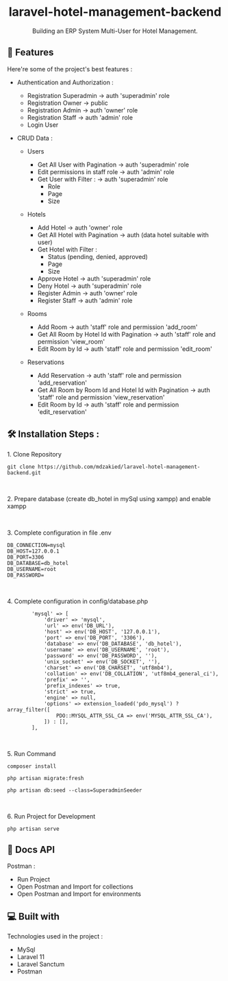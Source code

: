 <h1 align="center" id="title">laravel-hotel-management-backend</h1>


<p align="center" id="description">Building an ERP System Multi-User for Hotel Management.</p>


<h2>🧐 Features</h2>

Here're some of the project's best features :

*  Authentication and Authorization :
    * Registration Superadmin -> auth 'superadmin' role
    * Registration Owner -> public
    * Registration Admin -> auth 'owner' role
    * Registration Staff -> auth 'admin' role
    * Login User
    
*  CRUD Data :
    * Users
        * Get All User with Pagination -> auth 'superadmin' role
        * Edit permissions in staff role -> auth 'admin' role
        * Get User with Filter : -> auth 'superadmin' role
            * Role
            * Page
            * Size
    * Hotels
        * Add Hotel -> auth 'owner' role
        * Get All Hotel with Pagination -> auth (data hotel suitable with user) 
        * Get Hotel with Filter :
            * Status (pending, denied, approved)
            * Page
            * Size
        * Approve Hotel -> auth 'superadmin' role
        * Deny Hotel -> auth 'superadmin' role
        * Register Admin -> auth 'owner' role
        * Register Staff -> auth 'admin' role

    * Rooms 
        * Add Room ->  auth 'staff' role and permission 'add_room'
        * Get All Room by Hotel Id with Pagination -> auth 'staff' role and permission 'view_room' 
        * Edit Room by Id -> auth 'staff' role and permission 'edit_room'
     
    * Reservations 
        * Add Reservation ->  auth 'staff' role and permission 'add_reservation'
        * Get All Room by Room Id and Hotel Id with Pagination -> auth 'staff' role and permission 'view_reservation'
        * Edit Room by Id -> auth 'staff' role and permission 'edit_reservation'
  
<h2>🛠️ Installation Steps :</h2>

<p>1. Clone Repository</p>

```
git clone https://github.com/mdzakied/laravel-hotel-management-backend.git
```

<br />
<p>2. Prepare database (create db_hotel in mySql using xampp) and enable xampp </p>

<br />
<p>3. Complete configuration in file .env</p>

```
DB_CONNECTION=mysql
DB_HOST=127.0.0.1
DB_PORT=3306
DB_DATABASE=db_hotel
DB_USERNAME=root
DB_PASSWORD=
```

<br />
<p>4. Complete configuration in config/database.php</p>

```
        'mysql' => [
            'driver' => 'mysql',
            'url' => env('DB_URL'),
            'host' => env('DB_HOST', '127.0.0.1'),
            'port' => env('DB_PORT', '3306'),
            'database' => env('DB_DATABASE', 'db_hotel'),
            'username' => env('DB_USERNAME', 'root'),
            'password' => env('DB_PASSWORD', ''),
            'unix_socket' => env('DB_SOCKET', ''),
            'charset' => env('DB_CHARSET', 'utf8mb4'),
            'collation' => env('DB_COLLATION', 'utf8mb4_general_ci'),
            'prefix' => '',
            'prefix_indexes' => true,
            'strict' => true,
            'engine' => null,
            'options' => extension_loaded('pdo_mysql') ? array_filter([
                PDO::MYSQL_ATTR_SSL_CA => env('MYSQL_ATTR_SSL_CA'),
            ]) : [],
        ],
```

<br />
<p>5. Run Command</p>

```
composer install
```
```
php artisan migrate:fresh
```
```
php artisan db:seed --class=SuperadminSeeder   
```

<br />
<p>6. Run Project for Development</p>

```
php artisan serve  
```

<h2>📃 Docs API</h2>
  
Postman :
* Run Project
* Open Postman and Import for collections
* Open Postman and Import for environments


<h2>💻 Built with</h2>

Technologies used in the project :

*   MySql
*   Laravel 11
*   Laravel Sanctum
*   Postman
